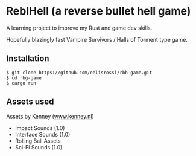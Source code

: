 # ReblHell (a reverse bullet hell game)

A learning project to improve my Rust and game dev skills.

Hopefully blazingly fast Vampire Survivors / Halls of Torment type game.

## Installation

```
$ git clone https://github.com/eelisrossi/rbh-game.git
$ cd rbg-game
$ cargo run
```

## Assets used

Assets by Kenney (www.kenney.nl)

- Impact Sounds (1.0)
- Interface Sounds (1.0)
- Rolling Ball Assets
- Sci-Fi Sounds (1.0)
